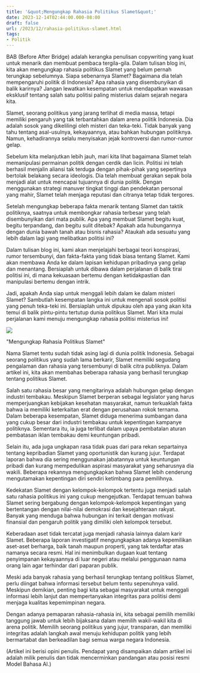```yaml
---
title: '&quot;Mengungkap Rahasia Politikus Slamet&quot;'
date: 2023-12-14T02:44:00.000-08:00
draft: false
url: /2023/12/rahasia-politikus-slamet.html
tags: 
- Politik
---
```


  

BAB (Before After Bridge) adalah kerangka penulisan copywriting yang kuat untuk menarik dan membuat pembaca tergila-gila. Dalam tulisan blog ini, kita akan mengungkap rahasia politikus Slamet yang belum pernah terungkap sebelumnya. Siapa sebenarnya Slamet? Bagaimana dia telah mempengaruhi politik di Indonesia? Apa rahasia yang disembunyikan di balik karirnya? Jangan lewatkan kesempatan untuk mendapatkan wawasan eksklusif tentang salah satu politisi paling misterius dalam sejarah negara kita.

  

Slamet, seorang politikus yang jarang terlihat di media massa, tetapi memiliki pengaruh yang tak terbantahkan dalam arena politik Indonesia. Dia adalah sosok yang dikelilingi oleh misteri dan teka-teki. Tidak banyak yang tahu tentang asal-usulnya, kekayaannya, atau bahkan hubungan politiknya. Namun, kehadirannya selalu menyisakan jejak kontroversi dan rumor-rumor gelap.

  

Sebelum kita melanjutkan lebih jauh, mari kita lihat bagaimana Slamet telah memanipulasi permainan politik dengan cerdik dan licin. Politisi ini telah berhasil menjalin aliansi tak terduga dengan pihak-pihak yang sepertinya bertolak belakang secara ideologis. Dia telah membuat gerakan sepak bola menjadi alat untuk mencapai tujuannya di dunia politik. Dengan menggunakan strategi manuver tingkat tinggi dan pendekatan personal yang mahir, Slamet telah menjaga reputasi dan citranya tetap tidak tergores.

  

Setelah mengungkap beberapa fakta menarik tentang Slamet dan taktik politiknya, saatnya untuk membongkar rahasia terbesar yang telah disembunyikan dari mata publik. Apa yang membuat Slamet begitu kuat, begitu terpandang, dan begitu sulit ditebak? Apakah ada hubungannya dengan dunia bawah tanah atau bisnis rahasia? Ataukah ada sesuatu yang lebih dalam lagi yang melibatkan politisi ini?

  

Dalam tulisan blog ini, kami akan menjelajahi berbagai teori konspirasi, rumor tersembunyi, dan fakta-fakta yang tidak biasa tentang Slamet. Kami akan membawa Anda ke dalam lapisan kehidupan pribadinya yang gelap dan menantang. Bersiaplah untuk dibawa dalam perjalanan di balik tirai politisi ini, di mana kekuasaan bertemu dengan ketidakpastian dan manipulasi bertemu dengan intrik.

  

Jadi, apakah Anda siap untuk menggali lebih dalam ke dalam misteri Slamet? Sambutlah kesempatan langka ini untuk mengenali sosok politisi yang penuh teka-teki ini. Bersiaplah untuk dipukau oleh apa yang akan kita temui di balik pintu-pintu tertutup dunia politikus Slamet. Mari kita mulai perjalanan kami menuju mengungkap rahasia politisi misterius ini!

  

![](https://cdn.medcom.id/dynamic/content/2019/05/21/1024116/SYpanGrVLU.jpg?w=1024)

  

"Mengungkap Rahasia Politikus Slamet"

  

Nama Slamet tentu sudah tidak asing lagi di dunia politik Indonesia. Sebagai seorang politikus yang sudah lama berkarir, Slamet memiliki segudang pengalaman dan rahasia yang tersembunyi di balik citra publiknya. Dalam artikel ini, kita akan membahas beberapa rahasia yang berhasil terungkap tentang politikus Slamet.

  

Salah satu rahasia besar yang mengitarinya adalah hubungan gelap dengan industri tembakau. Meskipun Slamet berperan sebagai legislator yang harus memperjuangkan kebijakan kesehatan masyarakat, namun terkuaklah fakta bahwa ia memiliki keterkaitan erat dengan perusahaan rokok ternama. Dalam beberapa kesempatan, Slamet diduga menerima sumbangan dana yang cukup besar dari industri tembakau untuk kepentingan kampanye politiknya. Sementara itu, ia juga terlibat dalam upaya pembatalan aturan pembatasan iklan tembakau demi keuntungan pribadi.

  

Selain itu, ada juga ungkapan rasa tidak puas dari para rekan separtainya tentang kepribadian Slamet yang oportunistik dan kurang jujur. Terdapat laporan bahwa dia sering menggunakan jabatannya untuk keuntungan pribadi dan kurang mempedulikan aspirasi masyarakat yang seharusnya dia wakili. Beberapa rekannya mengungkapkan bahwa Slamet lebih cenderung mengutamakan kepentingan diri sendiri ketimbang para pemilihnya.

  

Kedekatan Slamet dengan kelompok-kelompok tertentu juga menjadi salah satu rahasia politikus ini yang cukup mengejutkan. Terdapat temuan bahwa Slamet sering bergabung dengan kelompok-kelompok kepentingan yang bertentangan dengan nilai-nilai demokrasi dan kesejahteraan rakyat. Banyak yang menduga bahwa hubungan ini terkait dengan motivasi finansial dan pengaruh politik yang dimiliki oleh kelompok tersebut.

  

Keberadaan aset tidak tercatat juga menjadi rahasia lainnya dalam karir Slamet. Beberapa laporan investigatif mengungkapkan adanya kepemilikan aset-aset berharga, baik tanah maupun properti, yang tak terdaftar atas namanya secara resmi. Hal ini menimbulkan dugaan kuat tentang penyimpanan kekayaannya di luar negeri atau melalui penggunaan nama orang lain agar terhindar dari paparan publik.

  

Meski ada banyak rahasia yang berhasil terungkap tentang politikus Slamet, perlu diingat bahwa informasi tersebut belum tentu sepenuhnya valid. Meskipun demikian, penting bagi kita sebagai masyarakat untuk menggali informasi lebih lanjut dan mempertanyakan integritas para politisi demi menjaga kualitas kepemimpinan negara.

  

Dengan adanya pemaparan rahasia-rahasia ini, kita sebagai pemilih memiliki tanggung jawab untuk lebih bijaksana dalam memilih wakil-wakil kita di arena politik. Memilih seorang politikus yang jujur, transparan, dan memiliki integritas adalah langkah awal menuju kehidupan politik yang lebih bermartabat dan berkeadilan bagi semua warga negara Indonesia.

  

(Artikel ini berisi opini penulis. Pendapat yang disampaikan dalam artikel ini adalah milik penulis dan tidak mencerminkan pandangan atau posisi resmi Model Bahasa AI.)
